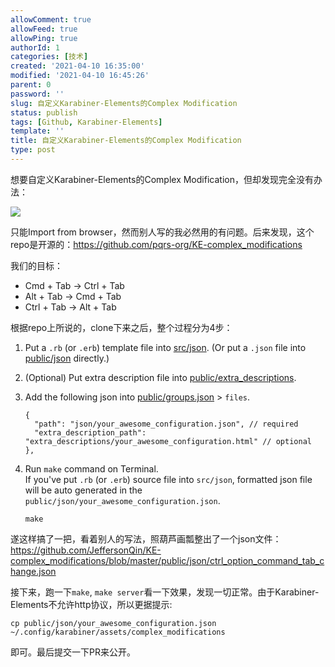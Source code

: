 ```yaml
---
allowComment: true
allowFeed: true
allowPing: true
authorId: 1
categories: [技术]
created: '2021-04-10 16:35:00'
modified: '2021-04-10 16:45:26'
parent: 0
password: ''
slug: 自定义Karabiner-Elements的Complex Modification
status: publish
tags: [Github, Karabiner-Elements]
template: ''
title: 自定义Karabiner-Elements的Complex Modification
type: post
---
```

想要自定义Karabiner-Elements的Complex Modification，但却发现完全没有办法：

![](https://cdn.jsdelivr.net/gh/JeffersonQin/blog-asset@latest/usr/picgo/20210410163726.png)

只能Import from browser，然而别人写的我必然用的有问题。后来发现，这个repo是开源的：https://github.com/pqrs-org/KE-complex_modifications

我们的目标：
- Cmd + Tab -> Ctrl + Tab
- Alt + Tab -> Cmd + Tab
- Ctrl + Tab -> Alt + Tab

根据repo上所说的，clone下来之后，整个过程分为4步：
1.  Put a `.rb` (or `.erb`) template file into [src/json](https://github.com/pqrs-org/KE-complex_modifications/tree/master/src/json). (Or put a `.json` file into [public/json](https://github.com/pqrs-org/KE-complex_modifications/tree/master/public/json) directly.)
2.  (Optional) Put extra description file into [public/extra_descriptions](https://github.com/pqrs-org/KE-complex_modifications/tree/master/public/extra_descriptions).
3.  Add the following json into [public/groups.json](https://github.com/pqrs-org/KE-complex_modifications/tree/master/public/groups.json) &gt; `files`.

    ```json5
    {
      "path": "json/your_awesome_configuration.json", // required
      "extra_description_path": "extra_descriptions/your_awesome_configuration.html" // optional
    },
    ```

4.  Run `make` command on Terminal. <br/> If you've put `.rb` (or `.erb`) source file into `src/json`, formatted json file will be auto generated in the `public/json/your_awesome_configuration.json`.

    ```shell
    make
    ```

遂这样搞了一把，看着别人的写法，照葫芦画瓢整出了一个json文件：https://github.com/JeffersonQin/KE-complex_modifications/blob/master/public/json/ctrl_option_command_tab_change.json

接下来，跑一下`make`, `make server`看一下效果，发现一切正常。由于Karabiner-Elements不允许http协议，所以更据提示: 

```
cp public/json/your_awesome_configuration.json ~/.config/karabiner/assets/complex_modifications
```

即可。最后提交一下PR来公开。